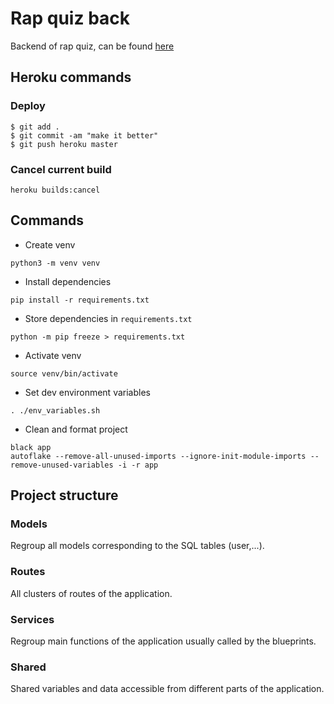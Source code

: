 # Rap quiz back
Backend of rap quiz, can be found [here](http://www.rapquiz.net/)

## Heroku commands

### Deploy

```
$ git add .
$ git commit -am "make it better"
$ git push heroku master
```

### Cancel current build
```
heroku builds:cancel
```

## Commands
- Create venv
```
python3 -m venv venv
```
- Install dependencies
```
pip install -r requirements.txt
```
- Store dependencies in `requirements.txt`
```
python -m pip freeze > requirements.txt
```
- Activate venv
```
source venv/bin/activate
```
- Set dev environment variables
```
. ./env_variables.sh
```
- Clean and format project
```
black app
autoflake --remove-all-unused-imports --ignore-init-module-imports --remove-unused-variables -i -r app
```

## Project structure

### Models

Regroup all models corresponding to the SQL tables (user,...).

### Routes

All clusters of routes of the application.

### Services

Regroup main functions of the application usually called by the blueprints.

### Shared

Shared variables and data accessible from different parts of the application.